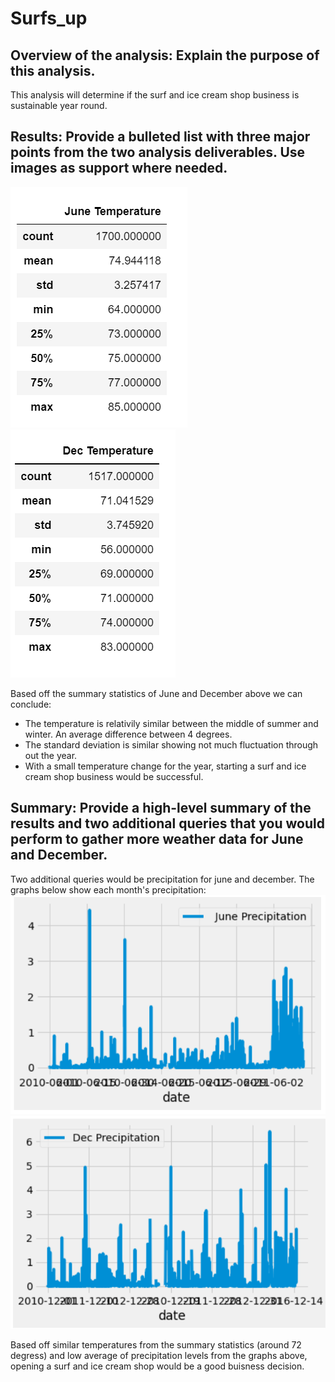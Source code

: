 # Surfs_up
## Overview of the analysis: Explain the purpose of this analysis.
This analysis will determine if the surf and ice cream shop business is sustainable year round.
## Results: Provide a bulleted list with three major points from the two analysis deliverables. Use images as support where needed.
![junetemp](Resources/junetemp.png) ![dectemp](Resources/dectemp.png)</br>

Based off the summary statistics of June and December above we can conclude:
- The temperature is relativily similar between the middle of summer and winter. An average difference between 4 degrees.
- The standard deviation is similar showing not much fluctuation through out the year.
- With a small temperature change for the year, starting a surf and ice cream shop business would be successful.

## Summary: Provide a high-level summary of the results and two additional queries that you would perform to gather more weather data for June and December.
Two additional queries would be precipitation for june and december. The graphs below show each month's precipitation:</br>
![junerain](Resources/junerain.png) ![decrain](Resources/decrain.png)</br>

Based off similar temperatures from the summary statistics (around 72 degress) and low average of precipitation levels from the graphs above, opening a surf and ice cream shop would be a good buisness decision.
